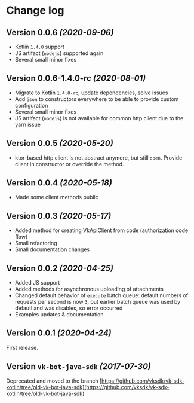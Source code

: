 # Change log

Version 0.0.6 *(2020-09-06)*
----------------------------
* Kotlin `1.4.0` support
* JS artifact (`nodejs`) supported again
* Several small minor fixes

Version 0.0.6-1.4.0-rc *(2020-08-01)*
----------------------------
* Migrate to Kotlin `1.4.0-rc`, update dependencies, solve issues
* Add `json` to constructors everywhere to be able to provide custom configuration
* Several small minor fixes
* JS artifact (`nodejs`) is not available for common http client due to the yarn issue

Version 0.0.5 *(2020-05-20)*
----------------------------

* ktor-based http client is not abstract anymore, but still `open`. Provide client in constructor or override the method.

Version 0.0.4 *(2020-05-18)*
----------------------------

* Made some client methods public

Version 0.0.3 *(2020-05-17)*
----------------------------

* Added method for creating VkApiClient from code (authorization code flow)
* Small refactoring
* Small documentation changes

Version 0.0.2 *(2020-04-25)*
----------------------------

* Added JS support
* Added methods for asynchronous uploading of attachments
* Changed default behavior of `execute` batch queue: default numbers of requests per second is now `3`, but earlier batch queue was used by defautl and was disables, so error occurred
* Examples updates & documentation 

Version 0.0.1 *(2020-04-24)*
----------------------------

First release.

Version `vk-bot-java-sdk` *(2017-07-30)*
----------------------------

Deprecated and moved to the branch [https://github.com/vksdk/vk-sdk-kotlin/tree/old-vk-bot-java-sdk](https://github.com/vksdk/vk-sdk-kotlin/tree/old-vk-bot-java-sdk)
